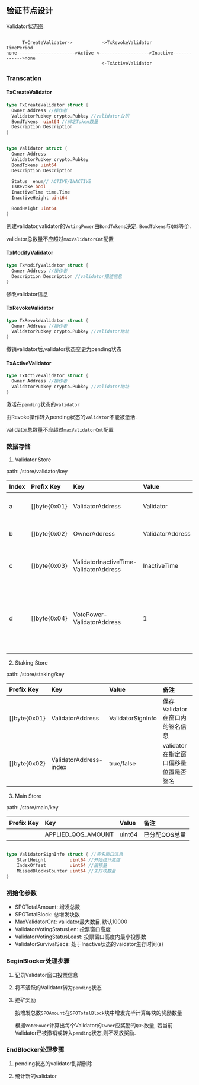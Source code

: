 ## 验证节点设计

Validator状态图:

```

      TxCreateValidator->           ->TxRevokeValidator          TimePeriod
none---------------------->Active <------------------->Inactive------------->none
                                    <-TxActiveValidator
```

### Transcation

#### TxCreateValidator

```go
type TxCreateValidator struct {
  Owner Address //操作者
  ValidatorPubkey crypto.Pubkey //validator公钥
  BondTokens  uint64 //绑定Token数量
  Description Description
}


type Validator struct {
  Owner Address
  ValidatorPubkey crypto.Pubkey
  BondTokens uint64
  Description Description

  Status  enum// ACTIVE/INACTIVE
  IsRevoke bool
  InactiveTime time.Time
  InactiveHeight uint64

  BondHeight uint64
}
```
创建validator,validator的`VotingPower`由`BondTokens`决定. `BondTokens`与`QOS`等价.

validator总数量不应超过`maxValidatorCnt`配置


#### TxModifyValidator

```go
type TxModifyValidator struct {
  Owner Address //操作者
  Description Description //validator描述信息
}
```

修改validator信息

#### TxRevokeValidator

```go
type TxRevokeValidator struct {
  Owner Address //操作者
  ValidatorPubkey crypto.Pubkey //validator地址
}
```

撤销validator后,validator状态变更为pending状态

#### TxActiveValidator

```go
type TxActiveValidator struct {
  Owner Address //操作者
  ValidatorPubkey crypto.Pubkey //validator地址
}

```

激活在`pending`状态的`validator`

由Revoke操作转入pending状态的`validator`不能被激活.

validator总数量不应超过`maxValidatorCnt`配置

### 数据存储

1. Validator Store

path: /store/validator/key

|Index| Prefix Key | Key     | Value | 备注|
|:--|:----       | :-------| :---- | :----|
|a| []byte{0x01} | ValidatorAddress | Validator | 保存Validator信息|
|b| []byte{0x02} | OwnerAddress | ValidatorAddress | Owner与Validator映射关系 |
|c| []byte{0x03} | ValidatorInactiveTime-ValidatorAddress |InactiveTime| 处于inactive状态的Validator|
|d| []byte{0x04} | VotePower-ValidatorAddress|1| 按VotePower排序的Validator地址,不包含`inactive`状态的Validator|

2. Staking Store

path: /store/staking/key

| Prefix Key | Key     | Value | 备注|
|:----       | :-------| :---- | :----|
| []byte{0x01} | ValidatorAddress | ValidatorSignInfo | 保存Validator在窗口内的签名信息|
| []byte{0x02} | ValidatorAddress-index | true/false | validator在指定窗口偏移量位置是否签名 |


3. Main Store

path: /store/main/key

| Prefix Key | Key     | Value | 备注|
|:----       | :-------| :---- | :----|
| | APPLIED_QOS_AMOUNT|uint64|已分配QOS总量|



```go

type ValidatorSignInfo struct { //签名窗口信息
	StartHeight         uint64 //开始统计高度
	IndexOffset         uint64 //偏移量
	MissedBlocksCounter uint64 //未打块数量
}

```


### 初始化参数

* SPOTotalAmount: 增发总数
* SPOTotalBlock: 总增发块数
* MaxValidatorCnt: validator最大数目,默认10000
* ValidatorVotingStatusLen: 投票窗口高度
* ValidatorVotingStatusLeast: 投票窗口高度内最小投票数
* ValidatorSurvivalSecs: 处于Inactive状态的vaidator生存时间(s)


### BeginBlocker处理步骤

1. 记录Validator窗口投票信息

2. 将不活跃的Validator转为`pending`状态

3. 挖矿奖励

   按增发总数`SPOAmount`在`SPOTotalBlock`块中增发完毕计算每块的奖励数量

   根据`VotePower`计算出每个Validator的`Owner`应奖励的`QOS`数量, 若当前Validator已被撤销或转入`pending`状态,则不发放奖励.

### EndBlocker处理步骤

1. pending状态的validator到期删除

2. 统计新的validator




